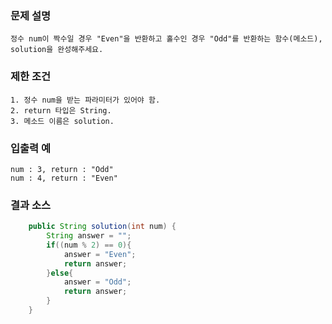 ### 문제 설명
    정수 num이 짝수일 경우 "Even"을 반환하고 홀수인 경우 "Odd"를 반환하는 함수(메소드), 
    solution을 완성해주세요.

### 제한 조건
    1. 정수 num을 받는 파라미터가 있어야 함.
    2. return 타입은 String.
    3. 메소드 이름은 solution.
    
### 입출력 예
    num : 3, return : "Odd"
    num : 4, return : "Even"

### 결과 소스
```java
    public String solution(int num) {
        String answer = "";
        if((num % 2) == 0){
            answer = "Even";
            return answer;
        }else{
            answer = "Odd";
            return answer;    
        }
    }
```